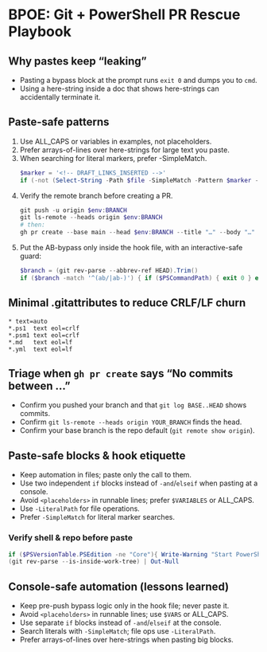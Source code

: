 # BPOE: Git + PowerShell PR Rescue Playbook

## Why pastes keep “leaking”
- Pasting a bypass block at the prompt runs `exit 0` and dumps you to `cmd`.
- Using a here-string inside a doc that shows here-strings can accidentally terminate it.

## Paste-safe patterns
1. Use ALL_CAPS or variables in examples, not <angle> placeholders.
2. Prefer arrays-of-lines over here-strings for large text you paste.
3. When searching for literal markers, prefer -SimpleMatch.
   ```powershell
   $marker = '<!-- DRAFT_LINKS_INSERTED -->'
   if (-not (Select-String -Path $file -SimpleMatch -Pattern $marker -Quiet)) { ... }
   ```
4. Verify the remote branch before creating a PR.
   ```powershell
   git push -u origin $env:BRANCH
   git ls-remote --heads origin $env:BRANCH
   # then:
   gh pr create --base main --head $env:BRANCH --title "…" --body "…"
   ```
5. Put the AB-bypass only inside the hook file, with an interactive-safe guard:
   ```powershell
   $branch = (git rev-parse --abbrev-ref HEAD).Trim()
   if ($branch -match '^(ab/|ab-)') { if ($PSCommandPath) { exit 0 } else { return } }
   ```

## Minimal .gitattributes to reduce CRLF/LF churn
```
* text=auto
*.ps1  text eol=crlf
*.psm1 text eol=crlf
*.md   text eol=lf
*.yml  text eol=lf
```

## Triage when `gh pr create` says “No commits between …”
- Confirm you pushed your branch and that `git log BASE..HEAD` shows commits.
- Confirm `git ls-remote --heads origin YOUR_BRANCH` finds the head.
- Confirm your base branch is the repo default (`git remote show origin`).
<!-- BPOE_PASTE_SAFE_V1 -->
## Paste-safe blocks & hook etiquette

- Keep automation in files; paste only the call to them.
- Use two independent `if` blocks instead of `-and`/`elseif` when pasting at a console.
- Avoid `<placeholders>` in runnable lines; prefer `$VARIABLES` or ALL_CAPS.
- Use `-LiteralPath` for file operations.
- Prefer `-SimpleMatch` for literal marker searches.

### Verify shell & repo before paste
```powershell
if ($PSVersionTable.PSEdition -ne "Core"){ Write-Warning "Start PowerShell 7+: type pwsh" }
(git rev-parse --is-inside-work-tree) | Out-Null
```

<!-- BPOE_CONSOLE_SAFE_V2 -->
## Console-safe automation (lessons learned)
- Keep pre-push bypass logic only in the hook file; never paste it.
- Avoid `<placeholders>` in runnable lines; use `$VARS` or ALL_CAPS.
- Use separate `if` blocks instead of `-and`/`elseif` at the console.
- Search literals with `-SimpleMatch`; file ops use `-LiteralPath`.
- Prefer arrays-of-lines over here-strings when pasting big blocks.

